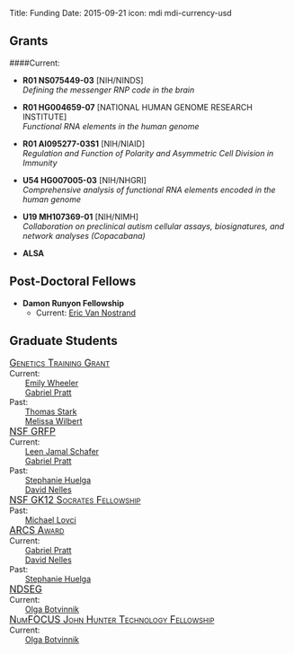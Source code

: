Title: Funding
Date: 2015-09-21
icon: mdi mdi-currency-usd

<style>
.fellowship-title{
  font-variant: small-caps;
  font-size: larger;
}
.fellowship-people{
  padding-left: 2em;
}
</style>

## Grants

####Current:
  * **R01 NS075449-03** [NIH/NINDS]  
  	*Defining the messenger RNP code in the brain* 
  	 
  * **R01 HG004659-07** [NATIONAL HUMAN GENOME RESEARCH INSTITUTE]   
  	*Functional RNA elements in the human genome*
  	
  * **R01 AI095277-03S1** [NIH/NIAID]  
  	*Regulation and Function of Polarity and Asymmetric Cell Division in Immunity*  
  	
  * **U54 HG007005-03** [NIH/NHGRI]   
  	*Comprehensive analysis of functional RNA elements encoded in the human genome*     	
  	
  * **U19 MH107369-01** [NIH/NIMH]  
  	*Collaboration on preclinical autism cellular assays, biosignatures, and network analyses (Copacabana)*  
  	
  * **ALSA** </a><br>
  	

## Post-Doctoral Fellows

* **Damon Runyon Fellowship**
  * Current: [Eric Van Nostrand](/people/eric_van_nostrand)

## Graduate Students

<!-- The divs make a table of the fellowships, with 3 fellowships per row -->

<div class="row">
<div class="4u">
  <div class="fellowship-title">
    <a href="http://genetics.ucsd.edu/">Genetics Training Grant</a><br>
  </div>
  Current:
  <div class="fellowship-people">
    <a href="/people/emily_wheeler">Emily Wheeler</a><br>
    <a href="/people/gabriel_pratt">Gabriel Pratt</a><br>
  </div>
  Past:
  <div class="fellowship-people">
  <a href="/people/thomas_stark">Thomas Stark</a><br>
  <a href="/people/melissa_wilbert">Melissa Wilbert</a><br>
  </div>
</div>
<div class="4u">
  <div class="fellowship-title">
    <a href="https://www.fastlane.nsf.gov/grfp/Login.do">NSF GRFP</a>
  </div>
Current:
  <div class="fellowship-people">
    <a href="/people/leen_jamal_schafer">Leen Jamal Schafer</a><br>
    <a href="/people/gabriel_pratt">Gabriel Pratt</a><br>
  </div>
Past:
  <div class="fellowship-people">
    <a href="/people/stephanie_huelga">Stephanie Huelga</a><br>
    <a href="/people/david_nelles">David Nelles</a><br>
  </div>
</div>
<div class="4u">
  <div class="fellowship-title">
    <a href="http://sciencebridge.ucsd.edu/programs/socrates/">NSF GK12 Socrates Fellowship</a>
  </div>
Past:
  <div class="fellowship-people">
    <a href="/people/mike_lovci">Michael Lovci</a><br>
  </div>
</div>
</div>
<div class="row">
<div class="4u">
  <div class="fellowship-title">
  <a href="https://www.arcsfoundation.org/">ARCS Award</a>
  </div>
Current:
  <div class="fellowship-people">
    <a href="/people/gabriel_pratt">Gabriel Pratt</a><br>
    <a href="/people/david_nelles">David Nelles</a><br>
  </div>
Past:
  <div class="fellowship-people">
    <a href="/people/stephanie_huelga">Stephanie Huelga</a><br>
  </div>
</div>
<div class="4u">
  <div class="fellowship-title">
    <a href="https://ndseg.asee.org/">NDSEG</a>
  </div>
Current:
<div class="fellowship-people">
    <a href="/people/olga_botvinnik">Olga Botvinnik</a><br>
</div>
</div>
<div class="4u">
  <div class="fellowship-title">
  <a href="http://www.numfocus.org/john-hunter-technology-fellowship.html">NumFOCUS John Hunter Technology Fellowship</a>
  </div>
Current:
  <div class="fellowship-people">
    <a href="/people/olga_botvinnik">Olga Botvinnik</a><br>
  </div>
</div>
</div>
